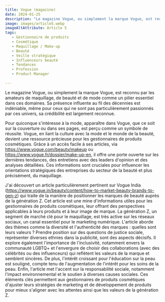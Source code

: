 ```yaml
---
title: Vogue (magazine)
date: 2024-01-25
description: "Le magazine Vogue, ou simplement la marque Vogue, est reconnu par les amateurs de maquillage, de beauté et de mode comme un pilier essentiel dans ces domaines."
image: images/article5.webp
imageAltAttribute: Article 5
tags:
   - Gestionnaire de produits
   - Cosmétique
   - Maquillage / Make-up
   - Beauté
   - Veille stratégique
   - Influenceurs beauté
   - Tendances
   - Profession
   - Product Manager
  
---
```

Le magazine Vogue, ou simplement la marque Vogue, est reconnu par les amateurs de maquillage, de beauté et de mode comme un pilier essentiel dans ces domaines. Sa présence influente au fil des décennies est indéniable, même pour ceux qui ne sont pas particulièrement passionnés par ces univers, sa crédibilité est largement reconnue.

Pour quiconque s'intéresse à la mode, apparaître dans Vogue, que ce soit sur la couverture ou dans ses pages, est perçu comme un symbole de réussite. Vogue, en liant la culture avec la mode et le monde de la beauté, devient une ressource précieuse pour les gestionnaires de produits cosmétiques. Grâce à un accès facile à ses articles, via https://www.vogue.com/beauty/makeup ou https://www.vogue.fr/dossier/make-up-en, il offre une porte ouverte sur les dernières tendances, des entretiens avec des leaders d'opinion et des analyses détaillées. Ces informations sont cruciales pour influencer les orientations stratégiques des entreprises du secteur de la beauté et plus précisément, du maquillage.

J'ai découvert un article particulièrement pertinent sur Vogue India (https://www.vogue.in/beauty/content/how-to-market-beauty-brands-to-gen-z) qui traite de la manière de positionner les marques de beauté auprès de la génération Z. Cet article est une mine d'informations utiles pour les gestionnaires de produits cosmétiques, leur offrant des perspectives applicables à leurs produits et à leur image de marque. La génération Z, un segment de marché clé pour le maquillage, est très active sur les réseaux sociaux, un canal essentiel pour le marketing numérique. L'article aborde des thèmes comme la diversité et l'authenticité des marques : quelles sont leurs valeurs ? Prendre position sur des questions de justice sociale, représenter diverses ethnies dans la publicité, sont des aspects décisifs. Il explore également l'importance de l'inclusivité, notamment envers la communauté LGBTQ+ et l'envergure de choisir des collaborations (avec des célébrités ou des influenceurs) qui reflètent les valeurs de la marque et semblent sincères. De plus, l'intérêt croissant pour l'éducation sur la peau est souligné, compte tenu de l'augmentation de l'intérêt pour les soins de la peau. Enfin, l'article met l'accent sur la responsabilité sociale, notamment l'impact environnemental et le soutien à diverses causes sociales. Ces éléments clés permettent aux gestionnaires de produits cosmétiques d'ajuster leurs stratégies de marketing et de développement de produits pour mieux s'aligner avec les attentes ainsi que les valeurs de la génération Z.